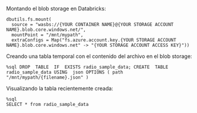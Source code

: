Montando el blob storage en Databricks:

    dbutils.fs.mount(
      source = "wasbs://{YOUR CONTAINER NAME}@{YOUR STORAGE ACCOUNT NAME}.blob.core.windows.net/",
      mountPoint = "/mnt/mypath",
      extraConfigs = Map("fs.azure.account.key.{YOUR STORAGE ACCOUNT NAME}.blob.core.windows.net" -> "{YOUR STORAGE ACCOUNT ACCESS KEY}"))

Creando una tabla temporal con el contenido del archivo en el blob storage:

    %sql DROP  TABLE  IF  EXISTS radio_sample_data; CREATE  TABLE radio_sample_data USING  json OPTIONS ( path  "/mnt/mypath/{filename}.json" )

Visualizando la tabla recientemente creada:

    %sql
    SELECT * from radio_sample_data

<!--stackedit_data:
eyJoaXN0b3J5IjpbMTA4MDQwMjA3MV19
-->